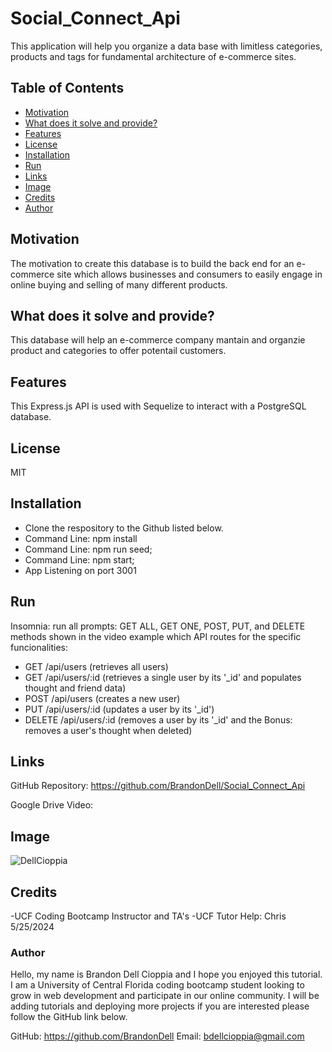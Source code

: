 # Social_Connect_Api

This application will help you organize a data base with limitless categories, products and tags for fundamental architecture of e-commerce sites.

## Table of Contents

- [Motivation](#motivation)
- [What does it solve and provide?](#what-does-it-solve-and-provide)
- [Features](#features)
- [License](#License)
- [Installation](#installation)
- [Run](#run)
- [Links](#links)
- [Image](#image)
- [Credits](#credits)
- [Author](#author)

 
## Motivation
The motivation to create this database is to build the back end for an e-commerce site which allows businesses and consumers to easily engage in online buying and selling of many different products.

## What does it solve and provide?
This database will help an e-commerce company mantain and organzie product and categories to offer potentail customers. 

## Features
This Express.js API is used with Sequelize to interact with a PostgreSQL database.

## License
MIT

## Installation 
* Clone the respository to the Github listed below. 
* Command Line: npm install
* Command Line: npm run seed;
* Command Line: npm start;
* App Listening on port 3001

## Run  
Insomnia: run all prompts: GET ALL, GET ONE, POST, PUT, and DELETE methods shown in the video example which API routes for the specific funcionalities:
* GET /api/users (retrieves all users)
* GET /api/users/:id (retrieves a single user by its '_id' and populates thought and friend data)
* POST /api/users (creates a new user)
* PUT /api/users/:id (updates a user by its '_id')
* DELETE /api/users/:id (removes a user by its '_id' and the Bonus: removes a user's thought when deleted)




## Links

GitHub Repository: https://github.com/BrandonDell/Social_Connect_Api

Google Drive Video:

## Image
![DellCioppia](./)

## Credits
-UCF Coding Bootcamp Instructor and TA's
-UCF Tutor Help: Chris 5/25/2024

### Author

Hello, my name is Brandon Dell Cioppia and I hope you enjoyed this tutorial. I am a University of Central Florida coding bootcamp student looking to grow in web development and participate in our online community. I will be adding tutorials and deploying more projects if you are interested please follow the GitHub link below. 

GitHub: https://github.com/BrandonDell
Email: bdellcioppia@gmail.com
